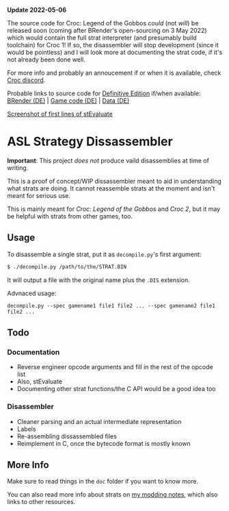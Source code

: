 **Update 2022-05-06**

The source code for Croc: Legend of the Gobbos *could* (not *will*) be released soon (coming after BRender's open-sourcing on 3 May 2022) which would contain the full strat interpreter (and presumably build toolchain) for Croc 1! If so, the disassembler will stop development (since it would be pointless) and I will look more at documenting the strat code, if it's not already been done well.

For more info and probably an annoucement if or when it is available, check [Croc discord](https://discord.gg/JtrPB3F).

Probable links to source code for [Definitive Edition](https://croc.epiclper.com) if/when available: [BRender (DE)](https://github.com/crocguy0688/CrocDE-BRender) | [Game code (DE)](https://github.com/crocguy0688/Croc) | [Data (DE)](https://github.com/crocguy0688/CrocData)

[Screenshot of first lines of stEvaluate](https://cdn.discordapp.com/attachments/347524018334859265/971494443968503878/unknown.png)

# ASL Strategy Dissassembler

**Important**: This project *does not* produce vaild disassemblies at time of writing.

This is a proof of concept/WIP dissassembler meant to aid in understanding what strats are doing. It cannot reassemble strats at the moment and isn't meant for serious use.

This is mainly meant for *Croc: Legend of the Gobbos* and *Croc 2*, but it may be helpful with strats from other games, too.

## Usage

To disassemble a single strat, put it as `decompile.py`'s first argument:

```zsh
$ ./decompile.py /path/to/the/STRAT.BIN
```

It will output a file with the original name plus the `.DIS` extension.

Advnaced usage:

```
decompile.py --spec gamename1 file1 file2 ... --spec gamename2 file1 file2 ...
```

## Todo

### Documentation

 * Reverse engineer opcode arguments and fill in the rest of the opcode list
 * Also, stEvaluate
 * Documenting other strat functions/the C API would be a good idea too

### Disassembler

 * Cleaner parsing and an actual intermediate representation
 * Labels 
 * Re-assembling dissassembled files
 * Reimplement in C, once the bytecode format is mostly known

## More Info

Make sure to read things in the `doc` folder if you want to know more.

You can also read more info about strats on [my modding notes](https://gist.github.com/knot126/bb80efbc838972e8e477ed7eaabdb221#stratigies-script-information), which also links to other resources.
